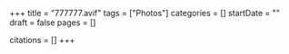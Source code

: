 +++
title = "777777.avif"
tags = ["Photos"]
categories = []
startDate = ""
draft = false
pages = []

citations = []
+++
